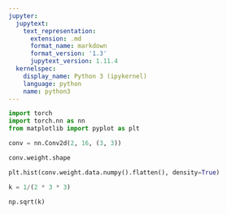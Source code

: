 ```yaml
---
jupyter:
  jupytext:
    text_representation:
      extension: .md
      format_name: markdown
      format_version: '1.3'
      jupytext_version: 1.11.4
  kernelspec:
    display_name: Python 3 (ipykernel)
    language: python
    name: python3
---
```


```python
import torch
import torch.nn as nn
from matplotlib import pyplot as plt
```

```python
conv = nn.Conv2d(2, 16, (3, 3))
```

```python
conv.weight.shape
```

```python
plt.hist(conv.weight.data.numpy().flatten(), density=True)
```

```python
k = 1/(2 * 3 * 3)
```

```python
np.sqrt(k)
```

```python

```
